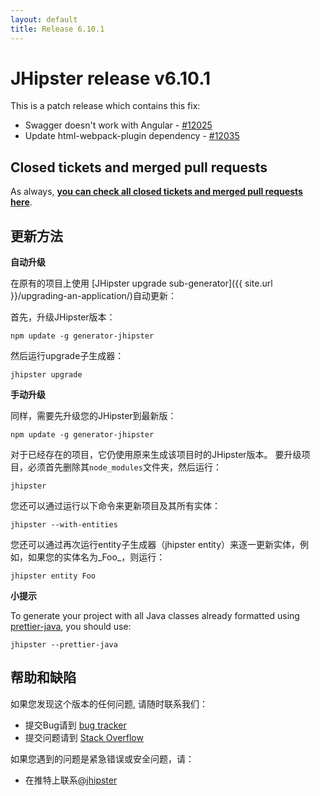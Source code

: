 ```yaml
---
layout: default
title: Release 6.10.1
---
```


JHipster release v6.10.1
==================

This is a patch release which contains this fix:
- Swagger doesn't work with Angular - [#12025](https://github.com/jhipster/generator-jhipster/issues/12025)
- Update html-webpack-plugin dependency - [#12035](https://github.com/jhipster/generator-jhipster/pull/12035)

Closed tickets and merged pull requests
------------
As always, __[you can check all closed tickets and merged pull requests here](https://github.com/jhipster/generator-jhipster/issues?q=milestone%3A6.10.1+is%3Aclosed)__.

更新方法
------------

**自动升级**

在原有的项目上使用 [JHipster upgrade sub-generator]({{ site.url }}/upgrading-an-application/)自动更新：

首先，升级JHipster版本：

```
npm update -g generator-jhipster
```

然后运行upgrade子生成器：

```
jhipster upgrade
```

**手动升级**

同样，需要先升级您的JHipster到最新版：

```
npm update -g generator-jhipster
```

对于已经存在的项目，它仍使用原来生成该项目时的JHipster版本。
要升级项目，必须首先删除其`node_modules`文件夹，然后运行：

```
jhipster
```

您还可以通过运行以下命令来更新项目及其所有实体：

```
jhipster --with-entities
```

您还可以通过再次运行entity子生成器（jhipster entity）来逐一更新实体，例如，如果您的实体名为_Foo_，则运行：

```
jhipster entity Foo
```

**小提示**

To generate your project with all Java classes already formatted using [prettier-java](https://github.com/jhipster/prettier-java), you should use:

```
jhipster --prettier-java
```

帮助和缺陷
--------------

如果您发现这个版本的任何问题, 请随时联系我们：

- 提交Bug请到 [bug tracker](https://github.com/jhipster/generator-jhipster/issues?state=open)
- 提交问题请到 [Stack Overflow](http://stackoverflow.com/tags/jhipster/info)

如果您遇到的问题是紧急错误或安全问题，请：

- 在推特上联系[@jhipster](https://twitter.com/jhipster)
